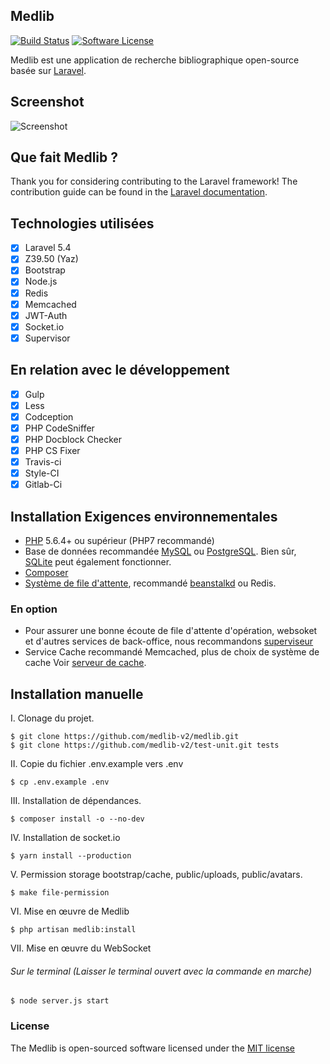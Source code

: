 ## Medlib

[![Build Status](https://travis-ci.org/medlib-v2/medlib.svg)](https://travis-ci.org/laravel/framework)
[![Software License](https://img.shields.io/badge/license-MIT-brightgreen.svg?style=flat-square)](LICENSE)

Medlib est une application de recherche bibliographique open-source basée sur [Laravel](http://laravel.com).

## Screenshot

![Screenshot](https://medlib.fr/screenshot.png)

## Que fait Medlib ?

Thank you for considering contributing to the Laravel framework! The contribution guide can be found in the [Laravel documentation](http://laravel.com/docs/contributions).

## Technologies utilisées
    
- [x] Laravel 5.4
- [x] Z39.50 (Yaz)
- [x] Bootstrap
- [x] Node.js
- [x] Redis
- [x] Memcached
- [x] JWT-Auth
- [x] Socket.io
- [x] Supervisor

## En relation avec le développement

- [x] Gulp
- [x] Less
- [x] Codception
- [x] PHP CodeSniffer
- [x] PHP Docblock Checker
- [x] PHP CS Fixer
- [x] Travis-ci
- [x] Style-CI
- [x] Gitlab-Ci

## Installation Exigences environnementales

- [PHP](http://www.php.net) 5.6.4+ ou supérieur (PHP7 recommandé)
- Base de données recommandée [MySQL](https://www.mysql.com) ou [PostgreSQL](http://www.postgresql.org). Bien sûr, [SQLite](https://www.sqlite.org) peut également fonctionner.
- [Composer](https://getcomposer.org)
- [Système de file d'attente](http://laravel.com/docs/5.3/queues), recommandé [beanstalkd](http://kr.github.io/beanstalkd/) ou Redis.

### En option

- Pour assurer une bonne écoute de file d'attente d'opération, websoket et d'autres services de back-office, nous recommandons [superviseur](http://supervisord.org)
- Service Cache recommandé Memcached, plus de choix de système de cache Voir [serveur de cache](http://laravel.com/docs/5.3/cache).

## Installation manuelle

I. Clonage du projet.

```shell
$ git clone https://github.com/medlib-v2/medlib.git
$ git clone https://github.com/medlib-v2/test-unit.git tests
```

II. Copie du fichier .env.example vers .env

```shell
$ cp .env.example .env
```

III. Installation de dépendances.

```shell
$ composer install -o --no-dev
```

IV. Installation de socket.io

```shell
$ yarn install --production
```

V. Permission storage bootstrap/cache, public/uploads, public/avatars.

```shell
$ make file-permission
```

VI. Mise en œuvre de Medlib

```shell
$ php artisan medlib:install
```

VII. Mise en œuvre du WebSocket
###### Sur le terminal (Laisser le terminal ouvert avec la commande en marche)
```shell
$ node server.js start
```

### License

The Medlib is open-sourced software licensed under the [MIT license](http://opensource.org/licenses/MIT)

